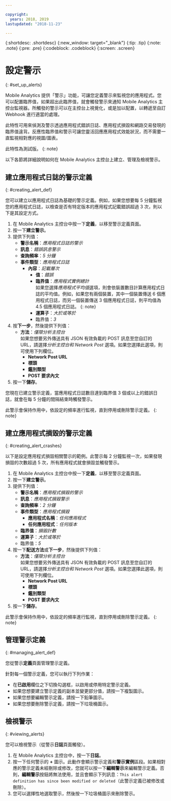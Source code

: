 ```yaml
---

copyright:
  years: 2018, 2019
lastupdated: "2018-11-23"

---
```


{:shortdesc: .shortdesc}
{:new_window: target="_blank"}
{:tip: .tip}
{:note: .note}
{:pre: .pre}
{:codeblock: .codeblock}
{:screen: .screen}

# 設定警示
{: #set_up_alerts}

Mobile Analytics 提供「警示」功能，可讓您定義警示來監視您的應用程式。您可以配置臨界值，如果超出此臨界值，就會觸發警示來通知 Mobile Analytics 主控台監視器。所觸發的警示可以在主控台上視覺化，或是加以配置，以轉遞至自訂 Webhook 進行適當的處理。

此特性可用來偵測及警示透過應用程式錯誤日誌、應用程式損毀和網路交易發現的臨界值違背。反應性臨界值和警示可讓您靈活回應應用程式效能狀況，而不需要一直監視相對應的視圖/圖表。

此特性為測試版。
{: note}

以下各節將詳細說明如何在 Mobile Analytics 主控台上建立、管理及檢視警示。

## 建立應用程式日誌的警示定義
{: #creating_alert_def}

您可以建立以應用程式日誌為基礎的警示定義。例如，如果您想要每 5 分鐘監視您的應用程式日誌，以檢查是否有特定版本的應用程式記載錯誤超過 3 次，則以下是其設定方式。

1.  在 Mobile Analytics 主控台中按一下**定義**，以移至警示定義頁面。
2.  按一下**建立警示**。
3.  提供下列值：
    * **警示名稱**：*應用程式日誌的警示*
    * **訊息**：*錯誤訊息警示*
    * **查詢頻率**：*5 分鐘*
    * **事件類型**：*應用程式日誌*
        * **內容**：*記載層次*
            * **值**：*錯誤*
            * **臨界值**：*應用程式實例總計*<br/>
              如果您選擇*應用程式平均值*選項，則會依裝置數目計算應用程式日誌的平均值。例如，如果您有兩個裝置，其中一個裝置傳送 6 個應用程式日誌，而另一個裝置傳送 3 個應用程式日誌，則平均值為 4.5 個應用程式日誌。
              {: note}
            * **運算子**：*大於或等於* 
            * 臨界值：*3*
4.  按**下一步**，然後提供下列值：
    * **方法**：*僅限分析主控台*<br/>
      如果您想要另外傳送具有 JSON 有效負載的 POST 訊息至您自訂的 URL，請選擇*分析主控台和 Network Post* 選項。如果您選擇此選項，則可使用下列欄位。
      * **Network Post URL**
      * **標頭**
      * **鑑別類型**
      * **POST 要求內文**
5. 按一下**儲存**。  

您現在已建立警示定義，當應用程式日誌數目達到臨界值 3 個或以上的錯誤日誌，就會在每 5 分鐘的間隔結束時觸發警示。

此警示會保持作用中，依設定的頻率進行監視，直到停用或刪除警示定義。
{: note}

## 建立應用程式損毀的警示定義
{: #creating_alert_crashes}

以下是設定應用程式損毀相關警示的範例。此警示每 2 分鐘監視一次，如果發現損毀的次數超過 5 次，所有應用程式就會損毀並觸發警示。

1.  在 Mobile Analytics 主控台中按一下**定義**，以移至警示定義頁面。
2.  按一下**建立警示**。
3.  提供下列值：
    * **警示名稱**：*應用程式損毀的警示*
    * **訊息**：*應用程式損毀警示*
    * **查詢頻率**：*2 分鐘*
    * **事件類型**：*應用程式損毀*
        * **應用程式名稱**：*任何應用程式*
        * **任何應用程式**：*任何版本*
    * **臨界值**：*損毀計數*
    * **運算子**：*大於或等於* 
    * 臨界值：*5*
4.  按一下**配送方法**或**下一步**，然後提供下列值：
    * **方法**：*僅限分析主控台*<br/>
      如果您想要另外傳送具有 JSON 有效負載的 POST 訊息至您自訂的 URL，請選擇*分析主控台和 Network Post* 選項。如果您選擇此選項，則可使用下列欄位。
      * **Network Post URL**
      * **標頭**
      * **鑑別類型**
      * **POST 要求內文**
5. 按一下**儲存**。  

此警示會保持作用中，依設定的頻率進行監視，直到停用或刪除警示定義。
{: note}

## 管理警示定義
{: #managing_alert_def}

您從警示**定義**頁面管理警示定義。

針對每一個警示定義，您可以執行下列作業：
* 在**已啟用**欄位之下切換勾選框，以啟用或停用特定警示定義。
* 如果您想要建立警示定義的副本並變更部分值，請按一下複製圖示。
* 如果您想要編輯警示定義，請按一下鉛筆圖示。
* 如果您想要刪除警示定義，請按一下垃圾桶圖示。

## 檢視警示
{: #viewing_alerts}

您可以檢視警示（從警示**日誌**頁面觸發）。

1.  在 Mobile Analytics 主控台中，按一下**日誌**。
2.  按一下任何警示的 **+** 圖示。此動作會顯示警示定義和**警示實例**區段。如果相對應的警示定義未經刪除或修改，您就可以按一下**編輯警示**來編輯警示定義。否則，**編輯警示**按鈕將無法使用，並且會顯示下列訊息：`This alert definition has since been modified or deleted`（此警示定義已被修改或刪除）。
3.  您可以選擇性地選取警示，然後按一下垃圾桶圖示來刪除警示。

